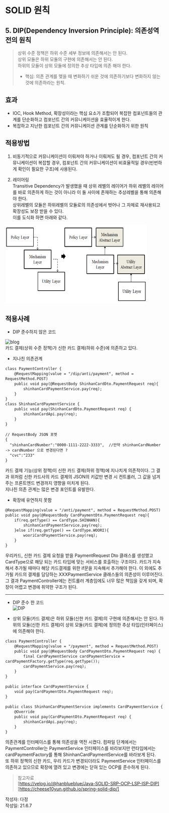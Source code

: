 # SOLID 원칙  

## 5. DIP(Dependency Inversion Principle): 의존성역전의 원칙  

> 상위 수준 정책은 하위 수준 세부 정보에 의존해서는 안 된다.  
> 상위 모듈은 하위 모듈의 구현에 의존해서는 안 된다.  
> 하위의 모듈이 상위 모듈에 정의한 추상 타입에 의존 해야 한다.
> * 핵심: 의존 관계를 맺을 때 변화하기 쉬운 것에 의존하기보다 변화하지 않는 것에 의존하라는 원칙. 

## 효과  
* IOC, Hook Method, 확장성이라는 핵심 요소가 조합되어 복잡한 컴포넌트들의 관계를 단순화하고 컴포넌트 간의 커뮤니케이션을 효율적이게 한다.  
* 복잡하고 지난한 컴포넌트 간의 커뮤니케이션 관계를 단순화하기 위한 원칙   


## 적용방법  
1. 비동기적으로 커뮤니케이션이 이뤄져야 하거나 이뤄져도 될 경우, 컴포넌트 간의 커뮤니케이션이 복잡할 경우, 컴포넌트 간의 커뮤니케이션이 비효율적일 경우(빈번하게 확인이 필요한 구조)에 사용된다. 

2. 레이어링  
Transitive Dependency가 발생했을 때 상위 레벨의 레이어가 하위 레벨의 레이어를 바로 의존하게 하는 것이 아니라 이 둘 사이에 존재하는 추상레벨을 통해 의존해야 한다.  
상위레벨의 모듈은 하위레벨의 모듈로의 의존성에서 벗어나 그 자체로 재사용되고 확장성도 보장 받을 수 있다.  
이를 도식화 하면 아래와 같다.  
<img src="https://github.com/copazima/interview/blob/main/resource/layer.png?raw=true" width="450" height="250">

## 적용사례  
* DIP 준수하지 않은 코드  

![blog](https://i.imgur.com/Zkykv9m.png)  
카드 결제(상위 수준 정책)가 신한 카드 결제(하위 수준)에 의존하고 있다.  

* 지나친 의존관계
```
class PaymentController {
    @RequestMapping(value = "/dip/anti/payment", method = RequestMethod.POST)
    public void pay(@RequestBody ShinhanCardDto.PaymentRequest req){
        shinhanCardPaymentService.pay(req);
    }   
}
class ShinhanCardPaymentService {
    public void pay(ShinhanCardDto.PaymentRequest req) {
        shinhanCardApi.pay(req);
    }   
}

// RequestBody JSON 포멧
{
  "shinhanCardNumber":"0000-1111-2222-3333",  //만약 shinhanCardNumber -> cardNumber 으로 변경된다면 ?
  "cvc":"233"
}
```
카드 결제 기능(상위 정책)이 신한 카드 결제(하위 정책)에 지나치게 의존적이다. 그 결과 위처럼 신한 카드사의 카드 결제의 JSON의 키값만 변경 시 컨트롤러, 그 값을 넘겨주는 프론트엔드 변경까지 영향을 미치게 된다.  
지나친 의존 관계는 많은 변경 포인트를 유발한다.  


* 확장에 유연하지 못함  
```
@RequestMapping(value = "/anti/payment", method = RequestMethod.POST)
public void pay(@RequestBody CardPaymentDto.PaymentRequest req){
    if(req.getType() == CardType.SHINHAN){
        shinhanCardPaymentService.pay(req);
    }else if(req.getType() == CardType.WOORI){
        wooriCardPaymentService.pay(req);
    }
}
```
우리카드, 신한 카드 결제 요청을 받을 PaymentRequest Dto 클래스를 생성했고 CardType으로 해당 되는 카드 타입에 맞는 서비스를 호출하는 구조이다. 카드가 지속해서 추가될 때마다 해당 카드결제를 위한 if문을 지속해서 추가해야 한다. 
이 외에도 추가될 카드의 결제를 담당하는 XXXPaymentService 클래스들의 의존성이 이루어진다. 그 결과 PaymentController에는 컨트롤러 계층임에도 너무 많은 책임을 갖게 되며, 확장이 어렵고 변경에 취약한 구조가 된다. 

---

* DIP 준수 한 코드  
![DIP](https://i.imgur.com/TdGYl8n.png)  

- 상위 모듈(카드 결제)은 하위 모듈(신한 카드 결제)의 구현에 의존해서는 안 된다. 하위의 모듈(신한 카드 결제)이 상위 모듈(카드 결제)에 정의한 추상 타입(인터페이스)에 의존해야 한다. 

```
class PaymentController {
    @RequestMapping(value = "/payment", method = RequestMethod.POST)
    public void pay(@RequestBody CardPaymentDto.PaymentRequest req) {
        final CardPaymentService cardPaymentService = cardPaymentFactory.getType(req.getType());
        cardPaymentService.pay(req);
    }
}

public interface CardPaymentService {
    void pay(CardPaymentDto.PaymentRequest req);
}

public class ShinhanCardPaymentService implements CardPaymentService {
    @Override
    public void pay(CardPaymentDto.PaymentRequest req) {
        shinhanCardApi.pay(req);
    }
}
```
의존관계를 인터페이스를 통해 의존성을 역전 시켰다. 컴파일 단계에서는 PaymentController는 PaymentService 인터페이스를 바라보지만 런타임에서는 cardPaymentFactory를 통해 ShinhanCardPaymentService를 바라보게 된다.  
또 하위 정책의 신한 카드, 우리 카드가 변경되더라도 PaymentService 인터페이스를 의존하고 있으므로 확장에 열려 있고 변경에는 닫혀 있는 OCP를 준수하게 된다. 


> 참고자료  
[https://velog.io/@hanblueblue/Java-SOLID-SRP-OCP-LSP-ISP-DIP]  
[https://cheese10yun.github.io/spring-solid-dip/]  

작성자: 다정  
작성일: 21.6.7
